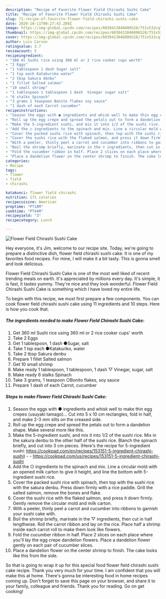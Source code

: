 ```yaml
---
description: "Recipe of Favorite Flower Field Chirashi Sushi Cake"
title: "Recipe of Favorite Flower Field Chirashi Sushi Cake"
slug: 71-recipe-of-favorite-flower-field-chirashi-sushi-cake
date: 2020-10-11T00:27:43.289Z
image: https://img-global.cpcdn.com/recipes/6030413846806528/751x532cq70/flower-field-chirashi-sushi-cake-recipe-main-photo.jpg
thumbnail: https://img-global.cpcdn.com/recipes/6030413846806528/751x532cq70/flower-field-chirashi-sushi-cake-recipe-main-photo.jpg
cover: https://img-global.cpcdn.com/recipes/6030413846806528/751x532cq70/flower-field-chirashi-sushi-cake-recipe-main-photo.jpg
author: Luis Carson
ratingvalue: 3.7
reviewcount: 5
recipeingredient:
- "360 ml Sushi rice using 360 ml or 2 rice cooker cups worth"
- "2 Eggs"
- "1 tablespoon 1 dash Sugar salt"
- "1 tsp each Katakuriko water"
- "2 tbsp Sakura denbu"
- "1 fillet Salted salmon"
- "10 small shrimp"
- "1 tablespoon 1 tablespoon 1 dash  Vinegar sugar salt"
- "6 stalks Spinach"
- "3 grams 1 teaspoon Bonito flakes soy sauce"
- "1 dash of each Carrot cucumber"
recipeinstructions:
- "Season the eggs with ● ingredients and whisk well to make thin egg crepes (usuyaki tamago)... Cut into 5 x 10 cm rectangles, fold in half, and make 2-3 mm slits on the creased side."
- "Roll up the egg crepe and spread the petals out to form a dandelion shape. Make several more like this."
- "Make the 5-ingredient sushi, and mix it into 1/2 of the sushi rice. Mix in the sakura denbu to the other half of the sushi rice. Blanch the spinach briefly, and cut into 3 cm pieces. (Here&#39;s the recipe for 5-ingredient sushi: https://cookpad.com/en/recipes/153151-5-ingredient-chirashi-sushi)  https://cookpad.com/us/recipes/153151-5-ingredient-chirashi-sushi"
- "Add the ○ ingredients to the spinach and mix. Line a circular mold with an opened milk carton to give it height, and line the bottom with 5-ingredient sushi rice."
- "Cover the packed sushi rice with spinach, then top with the sushi rice with the sakura denbu. Press down firmly with a rice paddle. Grill the salted salmon, remove the bones and flake."
- "Cover the sushi rice with the flaked salmon, and press it down firmly. Gently remove the circular mold and milk carton."
- "With a peeler, thinly peel a carrot and cucumber into ribbons to garnish your sushi cake with."
- "Boil the shrimp briefly, marinate in the ▽ ingredients, then cut in half lengthwise. Roll the carrot ribbon and lay on the rice. Place half a shrimp inside each carrot roll to make them look like flowers."
- "Fold the cucumber ribbon in half. Place 2 slices on each place where you&#39;ll lay the egg crepe dandelion flowers. Place a dandelion flower gently on each pair of cucumber slices."
- "Place a dandelion flower on the center shrimp to finish. The cake looks like this from the side."
categories:
- Recipe
tags:
- flower
- field
- chirashi

katakunci: flower field chirashi 
nutrition: 171 calories
recipecuisine: American
preptime: "PT18M"
cooktime: "PT44M"
recipeyield: "3"
recipecategory: Lunch

---
```



![Flower Field Chirashi Sushi Cake](https://img-global.cpcdn.com/recipes/6030413846806528/751x532cq70/flower-field-chirashi-sushi-cake-recipe-main-photo.jpg)

Hey everyone, it's Jim, welcome to our recipe site. Today, we're going to prepare a distinctive dish, flower field chirashi sushi cake. It is one of my favorites food recipes. For mine, I will make it a bit tasty. This is gonna smell and look delicious.

Flower Field Chirashi Sushi Cake is one of the most well liked of recent trending meals on earth. It's appreciated by millions every day. It's simple, it is fast, it tastes yummy. They're nice and they look wonderful. Flower Field Chirashi Sushi Cake is something which I have loved my entire life.




To begin with this recipe, we must first prepare a few components. You can cook flower field chirashi sushi cake using 11 ingredients and 10 steps. Here is how you cook that.

<!--inarticleads1-->

##### The ingredients needed to make Flower Field Chirashi Sushi Cake:

1. Get 360 ml Sushi rice using 360 ml or 2 rice cooker cups&#39; worth
1. Take 2 Eggs
1. Get 1 tablespoon, 1 dash ●Sugar, salt
1. Take 1 tsp each ●Katakuriko, water
1. Take 2 tbsp Sakura denbu
1. Prepare 1 fillet Salted salmon
1. Get 10 small shrimp
1. Make ready 1 tablespoon, 1 tablespoon, 1 dash ▽ Vinegar, sugar, salt
1. Make ready 6 stalks Spinach
1. Take 3 grams, 1 teaspoon ○Bonito flakes, soy sauce
1. Prepare 1 dash of each Carrot, cucumber




<!--inarticleads2-->

##### Steps to make Flower Field Chirashi Sushi Cake:

1. Season the eggs with ● ingredients and whisk well to make thin egg crepes (usuyaki tamago)... Cut into 5 x 10 cm rectangles, fold in half, and make 2-3 mm slits on the creased side.
1. Roll up the egg crepe and spread the petals out to form a dandelion shape. Make several more like this.
1. Make the 5-ingredient sushi, and mix it into 1/2 of the sushi rice. Mix in the sakura denbu to the other half of the sushi rice. Blanch the spinach briefly, and cut into 3 cm pieces. (Here&#39;s the recipe for 5-ingredient sushi: https://cookpad.com/en/recipes/153151-5-ingredient-chirashi-sushi) -  - https://cookpad.com/us/recipes/153151-5-ingredient-chirashi-sushi
1. Add the ○ ingredients to the spinach and mix. Line a circular mold with an opened milk carton to give it height, and line the bottom with 5-ingredient sushi rice.
1. Cover the packed sushi rice with spinach, then top with the sushi rice with the sakura denbu. Press down firmly with a rice paddle. Grill the salted salmon, remove the bones and flake.
1. Cover the sushi rice with the flaked salmon, and press it down firmly. Gently remove the circular mold and milk carton.
1. With a peeler, thinly peel a carrot and cucumber into ribbons to garnish your sushi cake with.
1. Boil the shrimp briefly, marinate in the ▽ ingredients, then cut in half lengthwise. Roll the carrot ribbon and lay on the rice. Place half a shrimp inside each carrot roll to make them look like flowers.
1. Fold the cucumber ribbon in half. Place 2 slices on each place where you&#39;ll lay the egg crepe dandelion flowers. Place a dandelion flower gently on each pair of cucumber slices.
1. Place a dandelion flower on the center shrimp to finish. The cake looks like this from the side.




So that is going to wrap it up for this special food flower field chirashi sushi cake recipe. Thank you very much for your time. I am confident that you will make this at home. There's gonna be interesting food in home recipes coming up. Don't forget to save this page on your browser, and share it to your family, colleague and friends. Thank you for reading. Go on get cooking!
